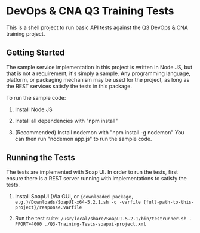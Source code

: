 DevOps & CNA Q3 Training Tests
==============================

This is a shell project to run basic API tests against the Q3 DevOps & CNA 
training project.

Getting Started
---------------

The sample service implementation in this project is written in Node.JS, but 
that is not a requirement, it's simply a sample.  Any programming language, 
platform, or packaging mechanism may be used for the project, as long as the 
REST services satisfy the tests in this package.

To run the sample code:

1. Install Node.JS

2. Install all dependencies with "npm install"

3. (Recommended) Install nodemon with "npm install -g nodemon"
You can then run "nodemon app.js" to run the sample code.

Running the Tests
-----------------

The tests are implemented with Soap UI.  In order to run the tests, first ensure there is a REST server running with implementations to satisfy the tests.

1. Install SoapUI (Via GUI, or ```{downloaded package, e.g.}/Downloads/SoapUI-x64-5.2.1.sh -q -varfile {full-path-to-this-project}/response.varfile```

2. Run the test suite: ```/usr/local/share/SoapUI-5.2.1/bin/testrunner.sh -PPORT=4000 ./Q3-Training-Tests-soapui-project.xml```
